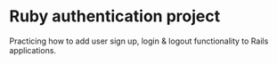 # Ruby authentication project

Practicing how to add user sign up, login & logout functionality to Rails applications.